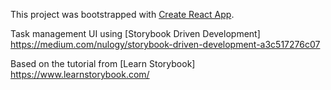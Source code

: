 This project was bootstrapped with [Create React App](https://github.com/facebook/create-react-app).

Task management UI using [Storybook Driven Development] https://medium.com/nulogy/storybook-driven-development-a3c517276c07

Based on the tutorial from [Learn Storybook] https://www.learnstorybook.com/
